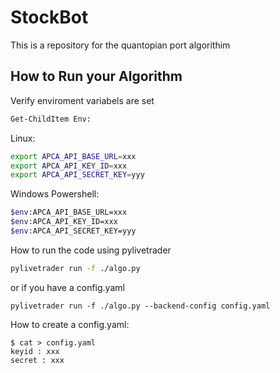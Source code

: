 # StockBot
This is a repository for the quantopian port algorithim

## How to Run your Algorithm
Verify enviroment variabels are set
```sh
Get-ChildItem Env:
```

Linux:
```sh
export APCA_API_BASE_URL=xxx
export APCA_API_KEY_ID=xxx
export APCA_API_SECRET_KEY=yyy
```

Windows Powershell:
```sh
$env:APCA_API_BASE_URL=xxx
$env:APCA_API_KEY_ID=xxx
$env:APCA_API_SECRET_KEY=yyy
```

How to run the code using pylivetrader
```sh
pylivetrader run -f ./algo.py 
```
or if you have a config.yaml
```
pylivetrader run -f ./algo.py --backend-config config.yaml
```
How to create a config.yaml:
```
$ cat > config.yaml
keyid : xxx
secret : xxx
```
